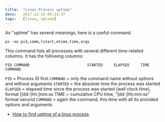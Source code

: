 ```yaml
---
title:  "Linux Process uptime"
date:   2017-11-15 09:23:37
tags:   [linux, uptime]
---
```


As "uptime" has several meanings, here is a useful command.

```
ps -eo pid,comm,lstart,etime,time,args
```

This command lists all processes with several different time-related columns. It has the following columns:

```
PID COMMAND                          STARTED     ELAPSED     TIME COMMAND

```

`PID` = Process ID
first `COMMAND` = only the command name without options and without arguments
`STARTED` = the absolute time the process was started
`ELAPSED` = elapsed time since the process was started (wall clock time), format [[dd-]hh:]mm:ss TIME = cumulative CPU time, "[dd-]hh:mm:ss" format
second `COMMAND` = again the command, this time with all its provided options and arguments


- [How to find uptime of a linux process](https://superuser.com/questions/380520/how-to-find-uptime-of-a-linux-process)
